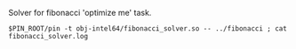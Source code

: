 Solver for fibonacci 'optimize me' task.

```
$PIN_ROOT/pin -t obj-intel64/fibonacci_solver.so -- ../fibonacci ; cat fibonacci_solver.log
```

